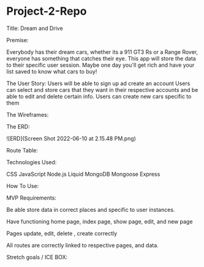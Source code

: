# Project-2-Repo
Title:
Dream and Drive

Premise: 

Everybody has their dream cars, whether its a 911 GT3 Rs or a Range Rover, everyone has something that catches their eye.
This app will store the data to their specific user session. Maybe one day you'll get rich and have your list saved to know what cars to buy!

The User Story:
Users will be able to sign up ad create an account
Users can select and store cars that they want in their respective accounts and be able to edit and delete certain info.
Users can create new cars specific to them


The Wireframes:
 



The ERD: 

![ERD](Screen Shot 2022-06-10 at 2.15.48 PM.png)


Route Table:


Technologies Used:

CSS
JavaScript
Node.js
Liquid
MongoDB
Mongoose
Express

How To Use:


MVP Requirements:

Be able store data in correct places and specific to user instances.

Have functioning home page, index page, show page, edit, and new page

Pages update, edit, delete , create correctly

All routes are correctly linked to respective pages, and data.


Stretch goals / ICE BOX: